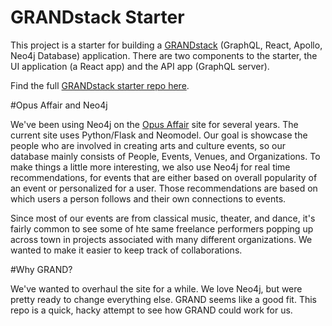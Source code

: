 # GRANDstack Starter

This project is a starter for building a [GRANDstack](https://grandstack.io) (GraphQL, React, Apollo, Neo4j Database) application. There are two components to the starter, the UI application (a React app) and the API app (GraphQL server).

Find the full [GRANDstack starter repo here](https://github.com/grand-stack/grand-stack-starter).

#Opus Affair and Neo4j

We've been using Neo4j on the [Opus Affair](https://www.opusaffair.com) site for several years. The current site uses Python/Flask and Neomodel. Our goal is showcase the people who are involved in creating arts and culture events, so our database mainly consists of People, Events, Venues, and Organizations. To make things a little more interesting, we also use Neo4j for real time recommendations, for events that are either based on overall popularity of an event or personalized for a user. Those recommendations are based on which users a person follows and their own connections to events.

Since most of our events are from classical music, theater, and dance, it's fairly common to see some of hte same freelance performers popping up across town in projects associated with many different organizations. We wanted to make it easier to keep track of collaborations.

#Why GRAND?

We've wanted to overhaul the site for a while. We love Neo4j, but were pretty ready to change everything else. GRAND seems like a good fit. This repo is a quick, hacky attempt to see how GRAND could work for us.
